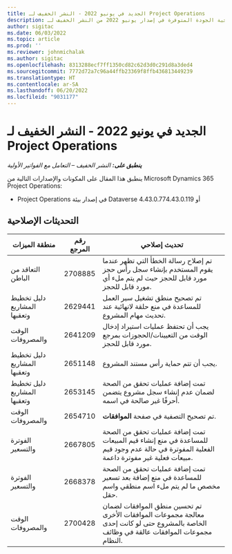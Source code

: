 ```yaml
---
title: الجديد في يونيو 2022 - النشر الخفيف لـ Project Operations
description: يوفر هذا الموضوع معلومات حول التحديثات الإصلاحية الجودة المتوفرة في إصدار يونيو 2022 من النشر الخفيف لـ Microsoft Dynamics 365 Project Operations.
author: sigitac
ms.date: 06/03/2022
ms.topic: article
ms.prod: ''
ms.reviewer: johnmichalak
ms.author: sigitac
ms.openlocfilehash: 8313288ecf7ff1350cd82c62d3d0c291d8a3ded4
ms.sourcegitcommit: 7772d72a7c96a44ffb23369f8ffb436813449239
ms.translationtype: HT
ms.contentlocale: ar-SA
ms.lasthandoff: 06/20/2022
ms.locfileid: "9031177"
---
```

# <a name="whats-new-june-2022---project-operations-lite-deployment"></a>الجديد في يونيو 2022 - النشر الخفيف لـ Project Operations

_**ينطبق على:** النشر الخفيف – التعامل مع الفواتير الأولية_

ينطبق هذا المقال على المكونات والإصدارات التالية من Microsoft Dynamics 365 Project Operations:

- Project Operations في إصدار بيئة Dataverse 4.43.0.77أو 4.43.0.119

## <a name="quality-updates"></a>التحديثات الإصلاحية

| منطقة الميزات | رقم المرجع | تحديث إصلاحي |
| --- | --- | --- |
| التعاقد من الباطن | 2708885 | تم إصلاح رسالة الخطأ التي تظهر عندما يقوم المستخدم بإنشاء سجل رأس حجز مورد قابل للحجز حيث لم يتم ملء أي مورد قابل للحجز. |
| دليل تخطيط المشاريع وتعقبها | 2629441 | تم تصحيح منطق تشغيل سير العمل للمساعدة في منع حلقة لانهائية عند تحديث مهام المشروع. |
| الوقت والمصروفات | 2641209 | يجب أن تحتفظ عمليات استيراد إدخال الوقت من التعيينات/الحجوزات بمرجع مورد قابل للحجز. |
| دليل تخطيط المشاريع وتعقبها | 2651148 | يجب أن تتم حماية رأس مستند المشروع.|
| دليل تخطيط المشاريع وتعقبها | 2653145 | تمت إضافة عمليات تحقق من الصحة لضمان عدم إنشاء سجل مشروع يتضمن أحرفًا غير صالحة في اسمه. |
| الوقت والمصروفات | 2654710 | تم تصحيح التصفية في صفحة **الموافقات**. |
| الفوترة والتسعير | 2667805 | تمت إضافة عمليات تحقق من الصحة للمساعدة في منع إنشاء قيم المبيعات الفعلية المفوترة في حالة عدم وجود قيم مبيعات فعلية غير مفوترة داعمة. |
| الفوترة والتسعير | 2668378 | تمت إضافة عمليات تحقق من الصحة للمساعدة في منع إضافة بعد تسعير مخصص ما لم يتم ملء اسم منطقي واسم حقل. |
| الوقت والمصروفات | 2700428 | تم تحسين منطق الموافقات لضمان معالجة مجموعات الموافقات الأخرى الخاصة بالمشروع حتى لو كانت إحدى مجموعات الموافقات عالقة في وظائف النظام. |
